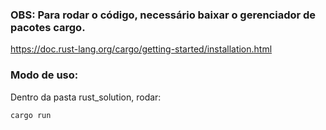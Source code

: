 ### OBS: Para rodar o código, necessário baixar o gerenciador de pacotes cargo.

https://doc.rust-lang.org/cargo/getting-started/installation.html

### Modo de uso:

Dentro da pasta rust_solution, rodar:

```
cargo run
```
